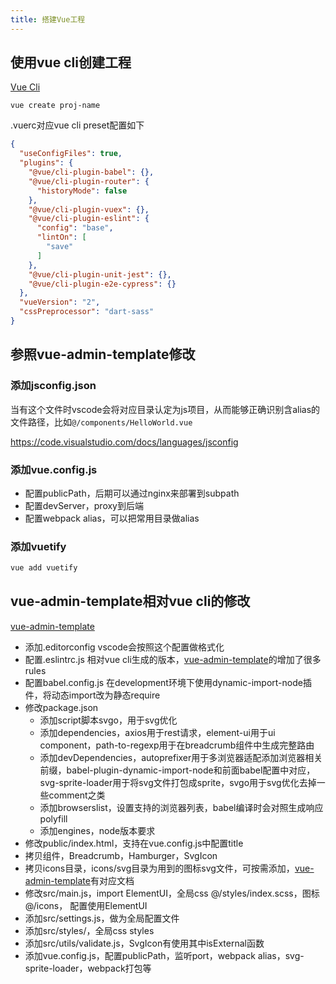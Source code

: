 ```yaml
---
title: 搭建Vue工程
---
```


## 使用vue cli创建工程

[Vue Cli][]

```
vue create proj-name
```

.vuerc对应vue cli preset配置如下

```json
{
  "useConfigFiles": true,
  "plugins": {
    "@vue/cli-plugin-babel": {},
    "@vue/cli-plugin-router": {
      "historyMode": false
    },
    "@vue/cli-plugin-vuex": {},
    "@vue/cli-plugin-eslint": {
      "config": "base",
      "lintOn": [
        "save"
      ]
    },
    "@vue/cli-plugin-unit-jest": {},
    "@vue/cli-plugin-e2e-cypress": {}
  },
  "vueVersion": "2",
  "cssPreprocessor": "dart-sass"
}
```

## 参照vue-admin-template修改

### 添加jsconfig.json

当有这个文件时vscode会将对应目录认定为js项目，从而能够正确识别含alias的
文件路径，比如`@/components/HelloWorld.vue`

<https://code.visualstudio.com/docs/languages/jsconfig>

### 添加vue.config.js

- 配置publicPath，后期可以通过nginx来部署到subpath
- 配置devServer，proxy到后端
- 配置webpack alias，可以把常用目录做alias

### 添加vuetify

```bash
vue add vuetify
```

## vue-admin-template相对vue cli的修改

[vue-admin-template][]

+ 添加.editorconfig
  vscode会按照这个配置做格式化
+ 配置.eslintrc.js
  相对vue cli生成的版本，[vue-admin-template]的增加了很多rules
+ 配置babel.config.js
  在development环境下使用dynamic-import-node插件，将动态import改为静态require
+ 修改package.json
  - 添加script脚本svgo，用于svg优化
  - 添加dependencies，axios用于rest请求，element-ui用于ui component，path-to-regexp用于在breadcrumb组件中生成完整路由
  - 添加devDependencies，autoprefixer用于多浏览器适配添加浏览器相关前缀，babel-plugin-dynamic-import-node和前面babel配置中对应，svg-sprite-loader用于将svg文件打包成sprite，svgo用于svg优化去掉一些comment之类
  - 添加browserslist，设置支持的浏览器列表，babel编译时会对照生成响应polyfill
  - 添加engines，node版本要求
+ 修改public/index.html，支持在vue.config.js中配置title
+ 拷贝组件，Breadcrumb，Hamburger，SvgIcon
+ 拷贝icons目录，icons/svg目录为用到的图标svg文件，可按需添加，[vue-admin-template]有对应文档
+ 修改src/main.js，import ElementUI，全局css @/styles/index.scss，图标@/icons， 配置使用ElementUI
+ 添加src/settings.js，做为全局配置文件
+ 添加src/styles/，全局css styles
+ 添加src/utils/validate.js，SvgIcon有使用其中isExternal函数
+ 添加vue.config.js，配置publicPath，监听port，webpack alias，svg-sprite-loader，webpack打包等

[Vue Cli]: https://cli.vuejs.org/
[vue-admin-template]: https://github.com/PanJiaChen/vue-admin-template
